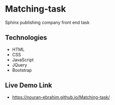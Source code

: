 # Matching-task
Sphinx publishing company front end task

## Technologies
- HTML
- CSS
- JavaScript
- JQuery
- Bootstrap

## Live Demo Link
- https://nouran-ebrahim.github.io/Matching-task/
